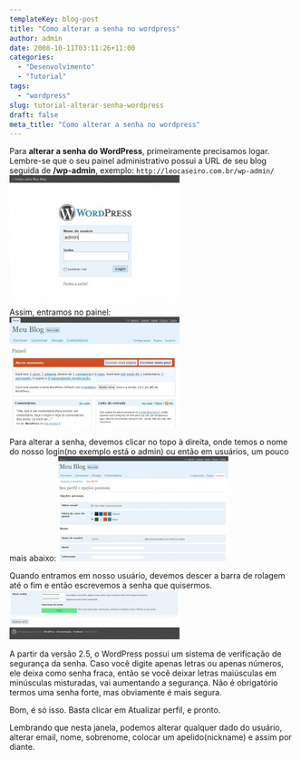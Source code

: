 ```yaml
---
templateKey: blog-post
title: "Como alterar a senha no wordpress"
author: admin
date: 2008-10-11T03:11:26+11:00
categories:
  - "Desenvolvimento"
  - "Tutorial"
tags:
  - "wordpress"
slug: tutorial-alterar-senha-wordpress
draft: false
meta_title: "Como alterar a senha no wordpress"
---
```


Para **alterar a senha do WordPress**, primeiramente precisamos logar. Lembre-se que o seu painel administrativo possui a URL de seu blog seguida de **/wp-admin**, exemplo: `http://leocaseiro.com.br/wp-admin/`
[![Área de Login do admin WordPress](./tutorial-wordpress-area-login-300x216.jpg "Área de Login do admin WordPress")](http://leocaseiro.com.br/wp-content/uploads/2008/10/tutorial-wordpress-area-login1.jpg "Área de Login do admin WordPress")

Assim, entramos no painel:<br />
[![Painel administrativo do WordPress](./tutorial-wordpress-painel-admin-300x195.jpg "Painel administrativo do WordPress")](http://leocaseiro.com.br/wp-content/uploads/2008/10/tutorial-wordpress-painel-admin1.jpg "Painel administrativo do WordPress")

Para alterar a senha, devemos clicar no topo à direita, onde temos o nome do nosso login(no exemplo está o admin) ou então em usuários, um pouco mais abaixo:
[![Tela de usuários do admin WordPress](./tutorial-wordpress-admin-usuarios-300x185.jpg "Tela de usuários do admin WordPress")](http://leocaseiro.com.br/wp-content/uploads/2008/10/tutorial-wordpress-admin-usuarios1.jpg "Tela de usuários do admin WordPress")

Quando entramos em nosso usuário, devemos descer a barra de rolagem até o fim e então escrevemos a senha que quisermos.
[![Alterar senha no admin wordpress](./tutorial-wordpress-admin-alterar-senha-300x87.jpg "Alterar senha no admin wordpress")](http://leocaseiro.com.br/wp-content/uploads/2008/10/tutorial-wordpress-admin-alterar-senha1.jpg "Alterar senha no admin wordpress")

A partir da versão 2.5, o WordPress possui um sistema de verificação de segurança da senha. Caso você digite apenas letras ou apenas números, ele deixa como senha fraca, então se você deixar letras maiúsculas em minúsculas misturadas, vai aumentando a segurança.
Não é obrigatório termos uma senha forte, mas obviamente é mais segura.

Bom, é só isso. Basta clicar em Atualizar perfil, e pronto.

Lembrando que nesta janela, podemos alterar qualquer dado do usuário, alterar email, nome, sobrenome, colocar um apelido(nickname) e assim por diante.
